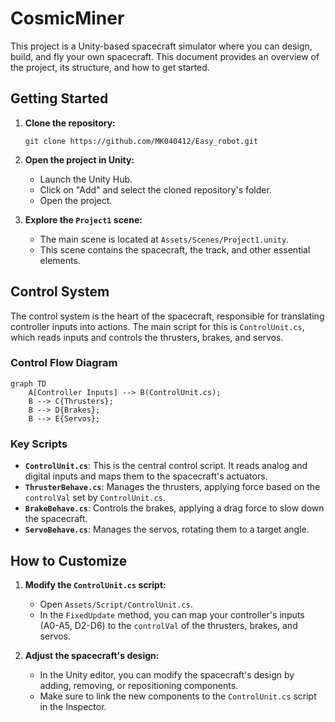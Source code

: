 # CosmicMiner

This project is a Unity-based spacecraft simulator where you can design, build, and fly your own spacecraft. This document provides an overview of the project, its structure, and how to get started.

## Getting Started

1.  **Clone the repository:**

    ```
    git clone https://github.com/MK040412/Easy_robot.git
    ```

2.  **Open the project in Unity:**

    *   Launch the Unity Hub.
    *   Click on "Add" and select the cloned repository's folder.
    *   Open the project.

3.  **Explore the `Project1` scene:**

    *   The main scene is located at `Assets/Scenes/Project1.unity`.
    *   This scene contains the spacecraft, the track, and other essential elements.

## Control System

The control system is the heart of the spacecraft, responsible for translating controller inputs into actions. The main script for this is `ControlUnit.cs`, which reads inputs and controls the thrusters, brakes, and servos.

### Control Flow Diagram

```mermaid
graph TD
    A[Controller Inputs] --> B(ControlUnit.cs);
    B --> C{Thrusters};
    B --> D{Brakes};
    B --> E{Servos};
```

### Key Scripts

*   **`ControlUnit.cs`**: This is the central control script. It reads analog and digital inputs and maps them to the spacecraft's actuators.
*   **`ThrusterBehave.cs`**: Manages the thrusters, applying force based on the `controlVal` set by `ControlUnit.cs`.
*   **`BrakeBehave.cs`**: Controls the brakes, applying a drag force to slow down the spacecraft.
*   **`ServoBehave.cs`**: Manages the servos, rotating them to a target angle.

## How to Customize

1.  **Modify the `ControlUnit.cs` script:**

    *   Open `Assets/Script/ControlUnit.cs`.
    *   In the `FixedUpdate` method, you can map your controller's inputs (A0-A5, D2-D6) to the `controlVal` of the thrusters, brakes, and servos.

2.  **Adjust the spacecraft's design:**

    *   In the Unity editor, you can modify the spacecraft's design by adding, removing, or repositioning components.
    *   Make sure to link the new components to the `ControlUnit.cs` script in the Inspector.